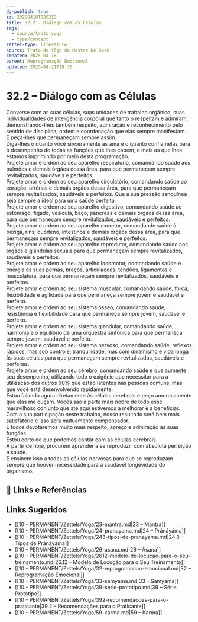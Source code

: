 ```yaml
---
dg-publish: true
id: 20250418T020213
title: 32.2 – Diálogo com as Células
tags:
  - source/trato-yoga
  - type/concept
zettel-type: literature
source: Trato de Yôga do Mestre De Rose
created: 2025-04-18
parent: Reprogramação Emocional
updated: 2025-04-21T19:36
---
```


# 32.2 – Diálogo com as Células

Converse com as suas células, suas unidades de trabalho orgânico, suas individualidades de inteligência corporal que tanto o respeitam e admiram, demonstrando-lhes também respeito, admiração e reconhecimento pelo sentido de disciplina, ordem e coordenação que elas sempre manifestam.  
E peça-lhes que permaneçam sempre assim.  
Diga-lhes o quanto você sinceramente as ama e o quanto confia nelas para o desempenho de todas as funções que lhes cabem, e mais as que lhes estamos imprimindo por meio desta programação.  
Projete amor e ordem ao seu aparelho respiratório, comandando saúde aos pulmões e demais órgãos dessa área, para que permaneçam sempre revitalizados, saudáveis e perfeitos.  
Projete amor e ordem ao seu aparelho circulatório, comandando saúde ao coração, artérias e demais órgãos dessa área, para que permaneçam sempre revitalizados, saudáveis e perfeitos. Que a sua pressão sanguínea seja sempre a ideal para uma saúde perfeita.  
Projete amor e ordem ao seu aparelho digestivo, comandando saúde ao estômago, fígado, vesícula, baço, pâncreas e demais órgãos dessa área, para que permaneçam sempre revitalizados, saudáveis e perfeitos.  
Projete amor e ordem ao seu aparelho excretor, comandando saúde à bexiga, rins, duodeno, intestinos e demais órgãos dessa área, para que permaneçam sempre revitalizados, saudáveis e perfeitos.  
Projete amor e ordem ao seu aparelho reprodutor, comandando saúde aos órgãos e glândulas sexuais para que permaneçam sempre revitalizados, saudáveis e perfeitos.  
Projete amor e ordem ao seu aparelho locomotor, comandando saúde e energia às suas pernas, braços, articulações, tendões, ligamentos e musculatura, para que permaneçam sempre revitalizados, saudáveis e perfeitos.  
Projete amor e ordem ao seu sistema muscular, comandando saúde, força, flexibilidade e agilidade para que permaneça sempre jovem e saudável e perfeito.  
Projete amor e ordem ao seu sistema ósseo, comandando saúde, resistência e flexibilidade para que permaneça sempre jovem, saudável e perfeito.  
Projete amor e ordem ao seu sistema glandular, comandando saúde, harmonia e o equilíbrio de uma orquestra sinfônica para que permaneça sempre jovem, saudável e perfeito.  
Projete amor e ordem ao seu sistema nervoso, comandando saúde, reflexos rápidos, mas sob controle; tranquilidade, mas com dinamismo e vida longa às suas células para que permaneçam sempre revitalizadas, saudáveis e perfeitas.  
Projete amor e ordem ao seu cérebro, comandando saúde e que aumente seu desempenho, utilizando todo o oxigênio que necessitar para a utilização dos outros 90\% que estão latentes nas pessoas comuns, mas que você está desenvolvendo rapidamente.  
Estou falando agora diretamente às células cerebrais e peço amorosamente que elas me ouçam. Vocês são a parte mais nobre de todo esse maravilhoso conjunto que até aqui estivemos a melhorar e a beneficiar.  
Com a sua participação neste trabalho, nosso resultado será bem mais satisfatório e isso será mutuamente compensador.  
E todos devotaremos muito mais respeito, apreço e admiração às suas funções.  
Estou certo de que podemos contar com as células cerebrais.  
A partir de hoje, procurem aprender a se reproduzir com absoluta perfeição e saúde.  
E ensinem isso a todas as células nervosas para que se reproduzam sempre que houver necessidade para a saudável longevidade do organismo.

## 🔗 Links e Referências

## Links Sugeridos

- [[10 - PERMANENT/Zettels/Yoga/23-mantra.md\|23 – Mantra]]
- [[10 - PERMANENT/Zettels/Yoga/24-pranayama.md\|24 – Pránáyáma]]
- [[10 - PERMANENT/Zettels/Yoga/243-tipos-de-pranayama.md\|24.3 – Tipos de Pránáyáma]]
- [[10 - PERMANENT/Zettels/Yoga/26-asana.md\|26 – Ásana]]
- [[10 - PERMANENT/Zettels/Yoga/2612-modelo-de-locucao-para-o-seu-treinamento.md\|26.12 – Modelo de Locução para o Seu Treinamento]]
- [[10 - PERMANENT/Zettels/Yoga/32-reprogramacao-emocional.md\|32 – Reprogramação Emocional]]
- [[10 - PERMANENT/Zettels/Yoga/33-samyama.md\|33 – Samyama]]
- [[10 - PERMANENT/Zettels/Yoga/39-serie-prototipo.md\|39 – Série Protótipo]]
- [[10 - PERMANENT/Zettels/Yoga/392-recomendacoes-para-o-praticante\|39.2 – Recomendações para o Praticante]]
- [[10 - PERMANENT/Zettels/Yoga/59-karma.md\|59 – Karma]]